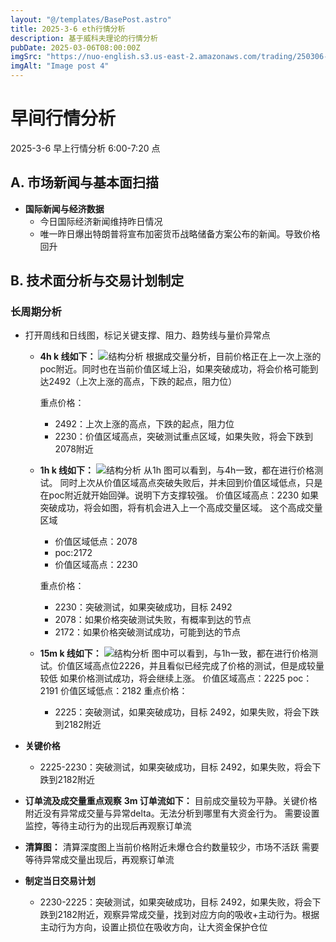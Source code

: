 ```yaml
---
layout: "@/templates/BasePost.astro"
title: 2025-3-6 eth行情分析
description: 基于威科夫理论的行情分析
pubDate: 2025-03-06T08:00:00Z
imgSrc: "https://nuo-english.s3.us-east-2.amazonaws.com/trading/250306-eth/tradingview15m.jpg"
imgAlt: "Image post 4"
---
```


# 早间行情分析

2025-3-6 早上行情分析 6:00-7:20 点

## A. 市场新闻与基本面扫描

- **国际新闻与经济数据**
  - 今日国际经济新闻维持昨日情况
  - 唯一昨日爆出特朗普将宣布加密货币战略储备方案公布的新闻。导致价格回升

## B. 技术面分析与交易计划制定

### 长周期分析

- 打开周线和日线图，标记关键支撑、阻力、趋势线与量价异常点

  - **4h k 线如下：**
    ![结构分析](https://nuo-english.s3.us-east-2.amazonaws.com/trading/250306-eth/tradingview4h.jpg)
    根据成交量分析，目前价格正在上一次上涨的poc附近。同时也在当前价值区域上沿，如果突破成功，将会价格可能到达2492（上次上涨的高点，下跌的起点，阻力位）

    重点价格：
    - 2492：上次上涨的高点，下跌的起点，阻力位
    - 2230：价值区域高点，突破测试重点区域，如果失败，将会下跌到2078附近

  - **1h k 线如下：**
    ![结构分析](https://nuo-english.s3.us-east-2.amazonaws.com/trading/250306-eth/tradingview1h.jpg)
    从1h 图可以看到，与4h一致，都在进行价格测试。
    同时上次从价值区域高点突破失败后，并未回到价值区域低点，只是在poc附近就开始回弹。说明下方支撑较强。
    价值区域高点：2230
    如果突破成功，将会如图，将有机会进入上一个高成交量区域。
    这个高成交量区域
    - 价值区域低点：2078
    - poc:2172
    - 价值区域高点：2230

    重点价格：
    - 2230：突破测试，如果突破成功，目标 2492
    - 2078：如果价格突破测试失败，有概率到达的节点
    - 2172：如果价格突破测试成功，可能到达的节点

  - **15m k 线如下：**
    ![结构分析](https://nuo-english.s3.us-east-2.amazonaws.com/trading/250306-eth/tradingview15m.jpg)
    图中可以看到，与1h一致，都在进行价格测试。价值区域高点位2226，并且看似已经完成了价格的测试，但是成较量较低
    如果价格测试成功，将会继续上涨。
    价值区域高点：2225
    poc：2191
    价值区域低点：2182
    重点价格：
    - 2225：突破测试，如果突破成功，目标 2492，如果失败，将会下跌到2182附近
- **关键价格**

  - 2225-2230：突破测试，如果突破成功，目标 2492，如果失败，将会下跌到2182附近

- **订单流及成交量重点观察**
  **3m 订单流如下：**
  目前成交量较为平静。关键价格附近没有异常成交量与异常delta。无法分析到哪里有大资金行为。
  需要设置监控，等待主动行为的出现后再观察订单流

- **清算图：**
  清算深度图上当前价格附近未爆仓合约数量较少，市场不活跃
  需要等待异常成交量出现后，再观察订单流
- **制定当日交易计划**
  - 2230-2225：突破测试，如果突破成功，目标 2492，如果失败，将会下跌到2182附近，观察异常成交量，找到对应方向的吸收+主动行为。根据主动行为方向，设置止损位在吸收方向，让大资金保护仓位